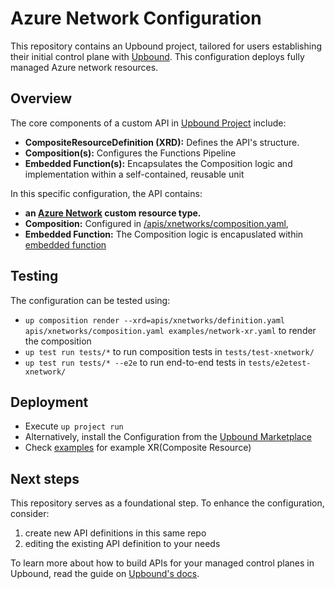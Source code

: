 # Azure Network Configuration

This repository contains an Upbound project, tailored for users establishing their initial control plane with [Upbound](https://cloud.upbound.io). This configuration deploys fully managed Azure network resources.

## Overview

The core components of a custom API in [Upbound Project](https://docs.upbound.io/learn/control-plane-project/) include:

- **CompositeResourceDefinition (XRD):** Defines the API's structure.
- **Composition(s):** Configures the Functions Pipeline
- **Embedded Function(s):** Encapsulates the Composition logic and implementation within a self-contained, reusable unit

In this specific configuration, the API contains:

- **an [Azure Network](/apis/xnetworks/definition.yaml) custom resource type.**
- **Composition:** Configured in [/apis/xnetworks/composition.yaml](/apis/xnetworks/composition.yaml),
- **Embedded Function:**  The Composition logic is encapuslated within [embedded function](/functions/xnetwork/main.k)

## Testing

The configuration can be tested using:

- `up composition render --xrd=apis/xnetworks/definition.yaml apis/xnetworks/composition.yaml examples/network-xr.yaml` to render the composition
- `up test run tests/*` to run composition tests in `tests/test-xnetwork/`
- `up test run tests/* --e2e` to run end-to-end tests in `tests/e2etest-xnetwork/`

## Deployment

- Execute `up project run`
- Alternatively, install the Configuration from the [Upbound Marketplace](https://marketplace.upbound.io/configurations/upbound/configuration-azure-network)
- Check [examples](/examples/) for example XR(Composite Resource)

## Next steps

This repository serves as a foundational step. To enhance the configuration, consider:

1. create new API definitions in this same repo
2. editing the existing API definition to your needs

To learn more about how to build APIs for your managed control planes in Upbound, read the guide on [Upbound's docs](https://docs.upbound.io/).

